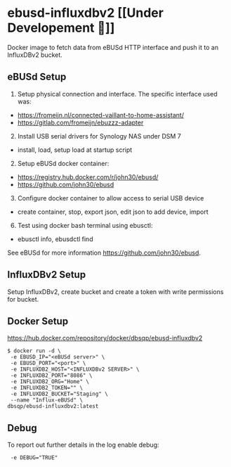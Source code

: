 # ebusd-influxdbv2 [[Under Developement 🚧]]
Docker image to fetch data from eBUSd HTTP interface and push it to an InfluxDBv2 bucket. 

## eBUSd Setup
1. Setup physical connection and interface. The specific interface used was:
- https://fromeijn.nl/connected-vaillant-to-home-assistant/
- https://gitlab.com/fromeijn/ebuzzz-adapter
2. Install USB serial drivers for Synology NAS under DSM 7
- install, load, setup load at startup script
2. Setup eBUSd docker container:
- https://registry.hub.docker.com/r/john30/ebusd/
- https://github.com/john30/ebusd
3. Configure docker container to allow access to serial USB device
- create container, stop, export json, edit json to add device, import
6. Test using docker bash terminal using ebusctl:
- ebusctl info, ebusdctl find
 
See eBUSd for more information https://github.com/john30/ebusd.

## InfluxDBv2 Setup
Setup InfluxDBv2, create bucket and create a token with write permissions for bucket.

## Docker Setup
https://hub.docker.com/repository/docker/dbsqp/ebusd-influxdbv2
```
$ docker run -d \
 -e EBUSD_IP="<eBUSd server>" \
 -e EBUSD_PORT="<port>" \
 -e INFLUXDB2_HOST="<INFLUXDBv2 SERVER>" \
 -e INFLUXDB2_PORT="8086" \
 -e INFLUXDB2_ORG="Home" \
 -e INFLUXDB2_TOKEN="" \
 -e INFLUXDB2_BUCKET="Staging" \
 --name "Influx-eBUSd" \
dbsqp/ebusd-influxdbv2:latest
```

## Debug
To report out further details in the log enable debug:
```
 -e DEBUG="TRUE"
```
